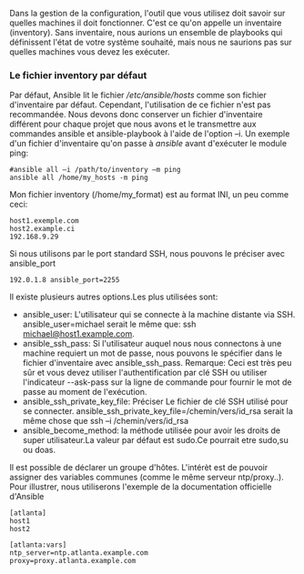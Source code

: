Dans la gestion de la configuration, l'outil que vous utilisez doit savoir sur quelles machines il doit fonctionner. C'est ce qu'on appelle un inventaire (inventory). Sans inventaire, nous aurions un ensemble de playbooks qui définissent l'état de votre système souhaité, mais nous ne saurions pas sur quelles machines vous devez les exécuter.  

### Le fichier inventory par défaut ###

Par défaut, Ansible lit le fichier _/etc/ansible/hosts_ comme son fichier d'inventaire par défaut. Cependant, l'utilisation de ce fichier n'est pas recommandée. Nous devons donc conserver un fichier d'inventaire différent pour chaque projet que nous avons et le transmettre aux commandes ansible et ansible-playbook à l'aide de l'option –i. Un exemple d'un fichier d'inventaire qu'on passe à _ansible_ avant d'exécuter le module ping:

```
#ansible all –i /path/to/inventory –m ping
ansible all /home/my_hosts -m ping
```
Mon fichier inventory (/home/my_format) est au format INI, un peu comme ceci:  
```
host1.exemple.com
host2.example.ci
192.168.9.29
```

Si nous utilisons par le port standard SSH, nous pouvons le préciser avec ansible_port

```
192.0.1.8 ansible_port=2255
```
Il existe plusieurs autres options.Les plus utilisées sont:  
* ansible_user: L'utilisateur qui se connecte à la machine distante via SSH. ansible_user=michael serait le même que: ssh michael@host1.example.com.  
* ansible_ssh_pass: Si l'utilisateur auquel nous nous connectons à une machine requiert un mot de passe, nous pouvons le spécifier dans le fichier d'inventaire avec ansible_ssh_pass.
Remarque: Ceci est très peu sûr et vous devez utiliser l'authentification par clé SSH ou utiliser l'indicateur --ask-pass sur la ligne de commande pour fournir le mot de passe au moment de l'exécution.  
* ansible_ssh_private_key_file: Préciser Le fichier de clé SSH utilisé pour se connecter. ansible_ssh_private_key_file=/chemin/vers/id_rsa serait la même chose que ssh –i /chemin/vers/id_rsa  
* ansible_become_method: la méthode utilisée pour avoir les droits de super utilisateur.La valeur par défaut est sudo.Ce pourrait etre sudo,su ou doas.  


Il est possible de déclarer un groupe d'hôtes. L'intérèt est de pouvoir assigner des variables communes (comme le même serveur ntp/proxy..). Pour illustrer, nous utiliserons l'exemple de la documentation officielle d'Ansible

```
[atlanta]
host1
host2

[atlanta:vars]
ntp_server=ntp.atlanta.example.com
proxy=proxy.atlanta.example.com

``` 
